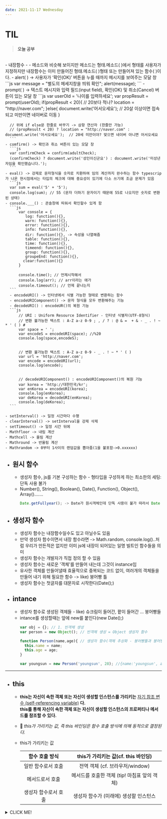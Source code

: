 ```yaml
---
date: 2021-11-17 Wednesday
---
```


# TIL

> **오늘 공부**
<br />
- 내장함수
  -
  - 메소드와 비슷해 보이지만 메소드는 형태.메소드( )에서 형태를 사용자가 지정하지만 내장함수는 이미 만들어진 형태.메소드( )형태 또는 만들어져 있는 함수( )이다.
    - alert( ) -> 사용자가 ‘확인(OK)’ 버튼을 누를 때까지 메시지를 보여주는 모달 창
      ```js
      var message = "별도의 메세지창을 띄워 확인";
      alert(message);
      ```    
    - prompt( ) -> 텍스트 메시지와 입력 필드(input field), 확인(OK) 및 취소(Cancel) 버튼이 있는 모달 창
      ```js
      var userOld = '나이를 입력하세요';
      var propResult = prompt(userOld); 
      if(propResult < 20){            // 20보다 적나?
        location = "http://naver.com"; 
      }else{
        document.write('어서오세요'); // 20살 이상이면 접속되고 미만이면 네이버로 이동            
      }

      // 위에 if else문 한줄로 바꾸기 -> 삼항 연산자 (한줄만 가능)
      // (propResult < 20) ? location = "http://naver.com" : document.write('어서오세요');  // 20세 미만이야? 맞으면 네이버 아니면 어서오세요
      ```
    - comfirm() -> 확인과 취소 버튼이 있는 모달 창
      ```js
      var confirmCheck = confirm(adultCheck); 
      (confirmCheck) ? document.write('성인이신군요') : document.write('미성년자임을 확인했습니다.');
      ```
    - eval() -> 강제로 문자형식을 숫자로 치환하여 임의 계산까지 완수하는 함수 typescrip가 나온 현시점에서는 타입의 체크에 대해 중요성이 있기에 다소 쓰기에 조금 문제가 있음
      ```js
      var sum = eval('5' + '5');
      console.log(sum); // 55 (문자 더하기 문자이기 때문에 55로 나오지만 숫자로 변환된 상태)  
    - console.___() : 콘솔창에 띄워서 확인할수 있게 함
      ```js
          var console = {
             log: function(){},
             warn: function(){},
             error: function(){},
             info: function(){},
             dir: function(){}, -> 속성을 나열해줌
             table: function(){},
             time: function(){},
             timeend: function(){},
             group: function(){},
             groupeEnd: function(){},
            clear:function(){}
          }

          console.time(); // 언제시작해서
          console.log(arr); // arr이라는 애가
          console.timeout(); // 언제 끝나는지
      ```    
      - encodeURI() -> 인터넷에서 식별 가능한 형태로 변환하는 함수
      - encodeURIComponent() -> 문자 형식을 모두 변환해주는 기능
      - decodeURI() : encodeUR()의 복원 기능
      ```js
          // URI : Uniform Resource Identifier - 인터넷 식별자(UTF-8형식)
          // 변환 불가능한 텍스트 : A-Z a-z 0-9 ; , / ? : @ & =  + & - _ . ! ~ * ' ( ) #
          var space = ' ';
          var encodeS = encodeURI(space); //%20
          console.log(space,encodeS);

          
          // 변환 불가능한 텍스트 : A-Z a-z 0-9 - _ . ! ~ * ' ( )
          var url = 'http://naver.com';
          var encode = encodeURI(url);
          console.log(encode);

          
          // decodeURIComponent() : encodeURIComponent()의 복원 기능
          var korea = 'http://대한민국/kr';
          var enKorea = encodeURI(korea);
          console.log(enKorea);
          var deKorea = decodeURI(enKorea);
          console.log(deKorea);
      ```     

    - setInterval() -> 일정 시간마다 수행
    - clearInterval() -> setInterval을 강제 삭제
    - setTimeout() -> 일정 시간 뒤에
    - Mathfloor -> 내림 계산
    - Mathcell -> 올림 계산
    - Mathround -> 반올림 계산
    - Mathrandom -> 0부터 1사이의 랜덤값을 뽑아줌(1을 불포함->0.xxxxxx)


- 원시 함수
  - 
  - 생성자 함수, js를 기본 구성하는 함수 - 형타입을 구성하게 하는 최소한의 세팅: 단독 사용 불가
  - Number(), String(), Boolean(), Date(), Function(), Object(), Array().......
      ```js
      Date.getFullyear(); -> Date가 원시객체인데 단독 사용이 불가 따라서 Date 속성값으로 들어있는 getFullyear라는 함수 즉 메서드를 호출하는 것이기 때문에 일반 함수를 호출하듯이 ()를 열고 닫는다
      ```
- 생성자 함수
  -
  - 생성자 함수는 내장함수일수도 있고 아닐수도 있음
  - 만약 생성자 함수이면서 내장 함수라면 -> Math.random, console.log()..처럼 우리가 만든적은 없지만 이미 js에 내장이 되어있는 일명 빌트인 함수들을 의미
  - 생성자 함수는 개발자가 직접 정의 할 수 있음
  - 생성자 함수는 새로운 '객체'를 만들어 내는데 그것이 instance임
  - 유사한 객체를 만들어낼때 효율적으로 중복되는 코드 없이, 여러개의 객체들을  만들어 내기 위해 필요한 함수 -> like) 붕어빵 틀
  - 생성자 함수는 첫글자를 대문자로 시작한다(Date();)

- intance
  -
  - 생성자 함수로 생성된 객체들 - like) 슈크림이 들어간, 팥이 들어간 … 붕어빵들
  - intance를 생성할때는 앞에 new를 붙인다(new Date();)
    ```js
    var obj = {}; // 1. 빈객체 생성
    var person = new Object(); // 빈객체 생성 = Object 생성자 함수

    function Person(name,age){ // 생성자 함수(객체 추상화 - 붕어빵틀과 붕어빵들)
      this.name = name;
      this.age = age;
    }

    var youngsun = new Person('youngsun', 28); //{name:'youngsun', age: 28} -> 인스턴스
    ```

---

- this
  -
    - **this는 자신이 속한 객체 또는 자신이 생성할 인스턴스를 가리키는** <u>자기 참조 변수 (self-referencing variable)</u>
    **다.      
    this를 통해 자신이 속한 객체 또는 자신이 생성할 인스턴스의 프로퍼티나 메서드를 참조할 수 있다.** 
    - 📍 _this가 가리키는 값, 즉 this 바인딩은 함수 호출 방식에 의해 동적으로 결정된다._      
    - this가 가리키는 값     

      |**함수 호출 방식**|**this가 가리키는 값**(cf. this 바인딩)|
      |:--:|:--:|
      |일반 함수로서 호출|전역 객체 (cf. 브라우저/window)|
      |메서드로서 호출|메서드를 호출한 객체 (tip! 마침표 앞의 객체)|
      |생성자 함수로서 호출|생성자 함수가 (미래에) 생성할 인스턴스|




<details>
<summary>CLICK ME!</summary>  
- https://ko.javascript.info/alert-prompt-confirm
- https://velog.io/@yujo/JSthis2-%ED%95%A8%EC%88%98-%EB%82%B4%EB%B6%80%EC%9D%98-this%EB%A9%94%EC%84%9C%EB%93%9C-%EB%82%B4%EB%B6%80%ED%95%A8%EC%88%98%EC%97%90%EC%84%9C%EC%9D%98-this
</detials>  
